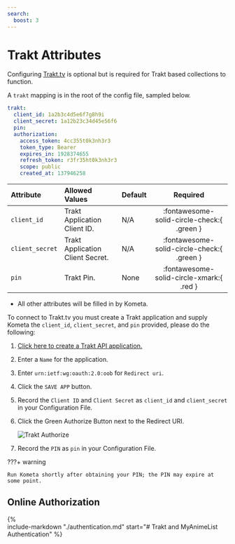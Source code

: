 ```yaml
---
search:
  boost: 3
---
```

# Trakt Attributes

Configuring [Trakt.tv](https://trakt.tv/) is optional but is required for Trakt based collections to function. 

A `trakt` mapping is in the root of the config file, sampled below.

```yaml title="config.yml Trakt sample"
trakt:
  client_id: 1a2b3c4d5e6f7g8h9i
  client_secret: 1a12b23c34d45e56f6
  pin:
  authorization:
    access_token: 4cc355t0k3nh3r3
    token_type: Bearer
    expires_in: 1928374655
    refresh_token: r3fr35ht0k3nh3r3
    scope: public 
    created_at: 137946258
```

| Attribute       | Allowed Values                   | Default |                  Required                  |
|:----------------|:---------------------------------|:--------|:------------------------------------------:|
| `client_id`     | Trakt Application Client ID.     | N/A     | :fontawesome-solid-circle-check:{ .green } |
| `client_secret` | Trakt Application Client Secret. | N/A     | :fontawesome-solid-circle-check:{ .green } |
| `pin`           | Trakt Pin.                       | None    |  :fontawesome-solid-circle-xmark:{ .red }  |

* All other attributes will be filled in by Kometa. 

To connect to Trakt.tv you must create a Trakt application and supply Kometa the `client_id`,
`client_secret`, and `pin` provided, please do the following:

1.  [Click here to create a Trakt API application.](https://trakt.tv/oauth/applications/new)
2.  Enter a `Name` for the application.
3.  Enter `urn:ietf:wg:oauth:2.0:oob` for `Redirect uri`.
4.  Click the `SAVE APP` button.
5.  Record the `Client ID` and `Client Secret` as `client_id` and `client_secret` in your Configuration File.
6.  Click the Green Authorize Button next to the Redirect URI.

    ![Trakt Authorize](images/trakt.png)

7.  Record the `PIN` as `pin` in your Configuration File.

???+ warning

    Run Kometa shortly after obtaining your PIN; the PIN may expire at some point.

## Online Authorization

{%    
  include-markdown "./authentication.md"
  start="# Trakt and MyAnimeList Authentication"
%}